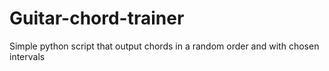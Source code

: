 # Guitar-chord-trainer
Simple python script that output chords in a random order and with chosen intervals
